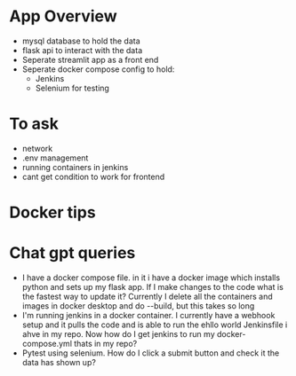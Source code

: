 # App Overview
- mysql database to hold the data
- flask api to interact with the data
- Seperate streamlit app as a front end
- Seperate docker compose config to hold:
    - Jenkins
    - Selenium for testing



# To ask
- network
- .env management
- running containers in jenkins
- cant get condition to work for frontend

# Docker tips




# Chat gpt queries

- I have a docker compose file. in it i have a docker image which installs python and sets up my flask app. If I make changes to the code what is the fastest way to update it? Currently I delete all the containers and images in docker desktop and do --build, but this takes so long
- I'm running jenkins in a docker container. I currently have a webhook setup and it pulls the code and is able to run the ehllo world Jenkinsfile i ahve in my repo. Now how do I get jenkins to run my docker-compose.yml thats in my repo?
- Pytest using selenium. How do I click a submit button and check it the data has shown up?